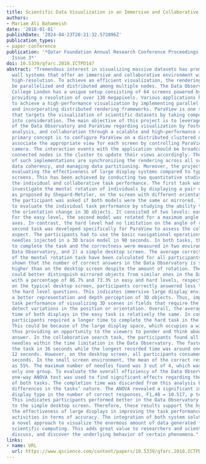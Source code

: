 ```yaml
---
title: Scientific Data Visualization in an Immersive and Collaborative Environment
authors:
- Mariam Ali Bahameish
date: '2018-01-01'
publishDate: '2024-04-23T20:21:32.572896Z'
publication_types:
- paper-conference
publication: '*Qatar Foundation Annual Research Conference Proceedings Volume 2018
  Issue 3*'
doi: 10.5339/qfarc.2018.ICTPD147
abstract: "Tremendous interest in visualizing massive datasets has promoted tiled-display
  wall systems that offer an immersive and collaborative environment with an extremely
  high-resolution. To achieve an efficient visualization, the rendering process should
  be parallelized and distributed among multiple nodes. The Data Observatory at Imperial
  College London has a unique setup consisting of 64 screens powered by 32 machines
  providing a resolution of over 130 megapixels. Various applications have been developed
  to achieve a high-performance visualization by implementing parallel rendering techniques
  and incorporating distributed rendering frameworks. ParaView is one such application
  that targets the visualization of scientific datasets by taking computing efficiency
  into consideration. The main objective of this project is to leverage the potential
  of the Data Observatory and ParaView regarding visualization by fostering data exploration,
  analysis, and collaboration through a scalable and high-performance approach. The
  primary concept is to configure ParaView on a distributed clustered network and
  associate the appropriate view for each screen by controlling ParaView's virtual
  camera. The interaction events with the application should be broadcasted to all
  connected nodes in the cluster to update their views accordingly. The major challenges
  of such implementations are synchronizing the rendering across all screens, maintaining
  data coherency, and managing data partitioning. Moreover, the project is aimed at
  evaluating the effectiveness of large display systems compared to typical desktop
  screens. This has been achieved by conducting two quantitative studies assessing
  the individual and collaborative task performance. The first task was designed to
  investigate the mental rotation of individuals by displaying a pair of a 3D model,
  as proposed by Shepard-Metzler, on the screen with different orientations. Then,
  the participant was asked if both models were the same or mirrored. This would lead
  to evaluate the individual task performance by studying the ability to recognize
  the orientation change in 3D objects. It consisted of two levels: easy and hard.
  For the easy level, the second model was rotated for a maximum angle of 30 on two
  axes. In contrast, the hard level had no limitation on the angle of rotation. The
  second task was developed specifically for ParaView to assess the collaboration
  aspect. The participants had to use the basic navigational operations to find hidden
  needles injected in a 3D brain model in 90 seconds. In both tasks, the time taken
  to complete the task and the correctness were measured in two environments: 1) the
  Data Observatory, and 2) a simple desktop screen. The average correct responses
  of the mental rotation task have been calculated for all participants. It has been
  shown that the number of correct answers in the Data Observatory is significantly
  higher than on the desktop screen despite the amount of rotation. The participants
  could better distinguish mirrored objects from similar ones in the Data Observatory
  with a percentage of 86.7% and 73.3% in easy and hard levels, respectively. However,
  on the typical desktop screen, participants correctly answered less than half of
  the hard level questions. This indicates immersive large display environments provides
  a better representation and depth perception of 3D objects. Thus, improving the
  task performance of visualizing 3D scenes in fields that require the ability to
  detect variations in the position or orientation. Overall, the average completion
  time of both displays in the easy task is relatively the same. In contrast, the
  participants required a longer time to complete the hard task in the Data Observatory.
  This could be because of the large display space, which occupies a wide visual field,
  thus providing an opportunity to the viewers to ponder and think about the right
  answer. In the collaborative search task, the participants found all the hidden
  needles within the time limitation in the Data Observatory. The fastest group completed
  the task in 36 seconds while the longest recorded time was around one minute and
  12 seconds. However, on the desktop screen, all participants consumed the full 90
  seconds. In the small screen environment, the mean of the correct responses is estimated
  as 55%. The maximum number of needles found was 3 out of 4, which was achieved by
  only one group. To evaluate the overall efficiency of the Data Observatory, the
  one-way ANOVA test was used to find significant effects regarding the correctness
  of both tasks. The completion time was discarded from this analysis because of the
  differences in the tasks’ nature. The ANOVA revealed a significant impact of the
  display type in the number of correct responses, F1,48 = 10.517, p textless 0.002.
  This indicates participants performed better in the Data Observatory in contrast
  to the simple desktop screen. Therefore, these results support the hypothesis of
  the effectiveness of large displays in improving the task performance and collaborative
  activities in terms of accuracy. The integration of both system solutions provides
  a novel approach to visualize the enormous amount of data generated from complex
  scientific computing. This adds great value to researchers and scientists to analyze,
  discuss, and discover the underlying behavior of certain phenomena."
links:
- name: URL
  url: https://www.qscience.com/content/papers/10.5339/qfarc.2018.ICTPD147
---
```

